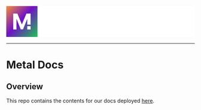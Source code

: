 <div align="center">
  <img src="static/logo.png?raw=true">
</div>

---

# Metal Docs

## Overview

This repo contains the contents for our docs deployed [here](https://docs.metalblockchain.org).
